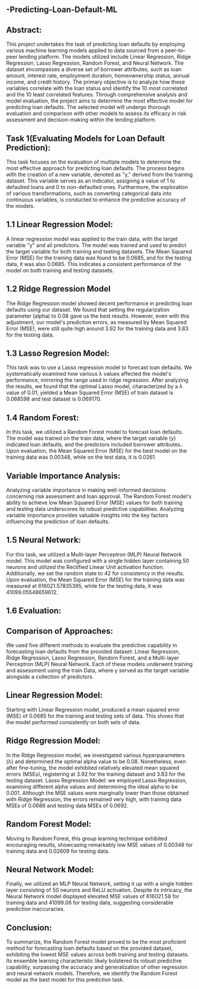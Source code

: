 ## -Predicting-Loan-Default-ML

 
## Abstract:

This project undertakes the task of predicting loan defaults by employing various machine learning models applied to data sourced from a peer-to-peer lending platform. The models utilized include Linear Regression, Ridge Regression, Lasso Regression, Random Forest, and Neural Network. The dataset encompasses a diverse set of borrower attributes, such as loan amount, interest rate, employment duration, homeownership status, annual income, and credit history. The primary objective is to analyze how these variables correlate with the loan status and identify the 10 most correlated and the 10 least correlated features. Through comprehensive analysis and model evaluation, the project aims to determine the most effective model for predicting loan defaults. The selected model will undergo thorough evaluation and comparison with other models to assess its efficacy in risk assessment and decision-making within the lending platform.

## Task 1(Evaluating Models for Loan Default Prediction):

This task focuses on the evaluation of multiple models to determine the most effective approach for predicting loan defaults. The process begins with the creation of a new variable, denoted as "y," derived from the training dataset. This variable serves as an indicator, assigning a value of 1 to defaulted loans and 0 to non-defaulted ones. Furthermore, the exploration of various transformations, such as converting categorical data into continuous variables, is conducted to enhance the predictive accuracy of the models.

## 1.1	Linear Regression Model:

A linear regression model was applied to the train data, with the target variable "y" and all predictors. The model was trained and used to predict the target variable for both training and testing datasets. The Mean Squared Error (MSE) for the training data was found to be 0.0685, and for the testing data, it was also 0.0685. This indicates a consistent performance of the model on both training and testing datasets.

## 1.2	Ridge Regression Model

The Ridge Regression model showed decent performance in predicting loan defaults using our dataset. We found that setting the regularization parameter (alpha) to 0.08 gave us the best results. However, even with this adjustment, our model's prediction errors, as measured by Mean Squared Error (MSE), were still quite high around 3.92 for the training data and 3.83 for the testing data.

## 1.3	Lasso Regresion Model:

This task was to use a Lasso regression model to forecast loan defaults. We systematically examined how various λ values affected the model's performance, mirroring the range used in ridge regression. After analyzing the results, we found that the optimal Lasso model, characterized by a λ value of 0.01, yielded a Mean Squared Error (MSE) of train dataset is 0.068598 and test dataset is 0.069170.
 
## 1.4	Random Forest:

In this task, we utilized a Random Forest model to forecast loan defaults. The model was trained on the train data, where the target variable (y) indicated loan defaults, and the predictors included borrower attributes.. Upon evaluation, the Mean Squared Error (MSE) for the best model on the training data was 0.00348, while on the test data, it is 0.0261.


## Variable Importance Analysis:

Analyzing variable importance in making well-informed decisions concerning risk assessment and loan approval. The Random Forest model's ability to achieve low Mean Squared Error (MSE) values for both training and testing data underscores its robust predictive capabilities. Analyzing variable importance provides valuable insights into the key factors influencing the prediction of loan defaults.

## 1.5	Neural Network:
For this task, we utilized a Multi-layer Perceptron (MLP) Neural Network model. This model was configured with a single hidden layer containing 50 neurons and utilized the Rectified Linear Unit activation function. Additionally, we set the random state to 42 for consistency in the results. Upon evaluation, the Mean Squared Error (MSE) for the training data was measured at 616021.57835395, while for the testing data, it was 41099.05548659612.

## 1.6	Evaluation:

## Comparison of Approaches:

We used five different methods to evaluate the predictive capability in forecasting loan defaults from the provided dataset: Linear Regression, Ridge Regression, Lasso Regression, Random Forest, and a Multi-layer Perceptron (MLP) Neural Network. Each of these models underwent training and assessment using the train Data, where y served as the target variable alongside a collection of predictors.

## Linear Regression Model:

Starting with Linear Regression model, produced a mean squared error (MSE) of 0.0685 for the training and testing sets of data. This shows that the model performed consistently on both sets of data.

## Ridge Regression Model:

In the Ridge Regression model, we investigated various hyperparameters (λ) and determined the optimal alpha value to be 0.08. Nonetheless, even after fine-tuning, the model exhibited relatively elevated mean squared errors (MSEs), registering at 3.92 for the training dataset and 3.83 for the testing dataset.
Lasso Regression Model:
we employed Lasso Regression, examining different alpha values and determining the ideal alpha to be 0.001. Although the MSE values were marginally lower than those obtained with Ridge Regression, the errors remained very high, with training data MSEs of 0.0686 and testing data MSEs of 0.0692.
 
## Random Forest Model:

Moving to Random Forest, this group learning technique exhibited encouraging results, showcasing remarkably low MSE values of 0.00348 for training data and 0.02609 for testing data.

## Neural Network Model:

Finally, we utilized an MLP Neural Network, setting it up with a single hidden layer consisting of 50 neurons and ReLU activation. Despite its intricacy, the Neural Network model displayed elevated MSE values of 616021.58 for training data and 41099.06 for testing data, suggesting considerable prediction inaccuracies.

## Conclusion:

To summarize, the Random Forest model proved to be the most proficient method for forecasting loan defaults based on the provided dataset, exhibiting the lowest MSE values across both training and testing datasets. Its ensemble learning characteristic likely bolstered its robust predictive capability, surpassing the accuracy and generalization of other regression and neural network models. Therefore, we identify the Random Forest model as the best model for this prediction task.
